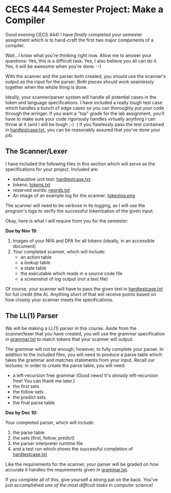 # CECS 444 Semester Project: Make a Compiler

Good evening CECS 444! I have *finally* completed your semester assignment which is to hand-craft the first two major components of a compiler.

Wait...I know what you're thinking right now. Allow me to answer your questions: Yes, this is a difficult task. Yes, I also believe you all can do it. Yes, it will be awesome when you're done. :-)

With the scanner and the parser both created, you should use the scanner's output as the input for the parser. Both pieces should work seamlessly together when the whole thing is done.

Ideally, your scanner/parser system will handle all potential cases in the token and language specifications. I have included a really tough test case which handles a bunch of edge cases so you can thoroughly put your code through the wringer. If you want a "top" grade for the lab assignment, you'll have to make sure your code rigorously handles virtually anything I can throw at it (and I will be tough ;-)  ) If you flawlessly pass the test contained in [hardtestcase.txt](lexer/hardtestcase.txt), you can be reasonably assured that you've done your job.

## The Scanner/Lexer

I have included the following files in this section which will serve as the specifications for your project. Included are:

* exhaustive unit test: [hardtestcase.txt](lexer/hardtestcase.txt)
* tokens: [tokens.txt](lexer/tokens.txt)
* reserved words: [rwords.txt](lexer/rwords.txt)
* An image of an example log for the scanner: [tokenlog.png](lexer/tokenlog.png)

The scanner will need to be verbose in its logging, as I will use the program's logs to verify the successful tokenization of the given input.

Okay, here is what I will require from you for the semester:

**Due by Nov 19**:

1. Images of your NFA and DFA for all tokens (ideally, in an accessible document)
2. Your completed scanner, which will include:
   * an action table
   * a lookup table
   * a state table
   * the executable which reads in a source code file
   * a screenshot of log output (not a text file)

Of course, your scanner will have to pass the given test in [hardtestcase.txt](hardtestcase.txt) for full credit (the A). Anything short of that will receive points based on how closely your scanner meets the specifications.

## The LL(1) Parser

We will be making a LL(1) parser in this course. Aside from the scanner/lexer that you have created, you will use the grammar specification in [grammar.txt](parser/grammar.txt) to match tokens that your scanner will output.

The grammar will not be enough, however, to fully complete your parser. In addition to the included files, you will need to produce a parse table which takes the grammar and matches statements from your input. Recall our lectures: in order to create the parse table, you will need:

* a left-recursion free grammar (Good news! It's *already* left-recursion free! You can thank me later.)
* the first sets
* the follow sets
* the predict sets
* the final parse table

**Due by Dec 10:**

Your completed parser, which will include:

1. the parse table
2. the sets (first, follow, predict)
3. the parser interpreter runtime file
4. and a test run which shows the successful completion of [hardtestcase.txt](lexer/hardtestcase.txt)

Like the requirements for the scanner, your parser will be graded on how accurate it handles the requirements given in [grammar.txt](parser/grammar.txt).

If you complete all of this, give yourself a strong pat on the back. You've just accomplished *one of the most difficult tasks* in computer science!
